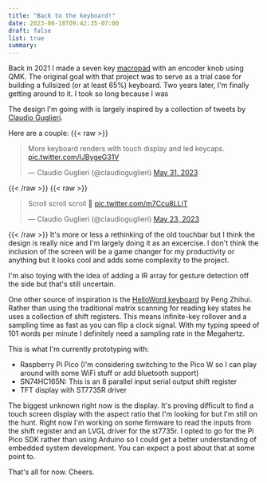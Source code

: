 ```yaml
---
title: "Back to the keyboard!"
date: 2023-06-18T09:42:35-07:00
draft: false
list: true
summary: 
---
```


Back in 2021 I made a seven key [macropad](../brevis/) with an encoder knob using QMK. The original goal with that project was to serve as a trial case for building a fullsized (or at least 65%) keyboard. Two years later, I'm finally getting around to it. I took so long because I was

The design I'm going with is largely inspired by a collection of tweets by [Claudio Guglieri](https://twitter.com/claudioguglieri). 

Here are a couple:
{{< raw >}}
<blockquote class="twitter-tweet"><p lang="en" dir="ltr">More keyboard renders with touch display and led keycaps. <a href="https://t.co/lJBygeG31V">pic.twitter.com/lJBygeG31V</a></p>&mdash; Claudio Guglieri (@claudioguglieri) <a href="https://twitter.com/claudioguglieri/status/1663824909087440896?ref_src=twsrc%5Etfw">May 31, 2023</a></blockquote> <script async src="https://platform.twitter.com/widgets.js" charset="utf-8"></script>
{{< /raw >}}
{{< raw >}}
<blockquote class="twitter-tweet"><p lang="en" dir="ltr">Scroll scroll scroll 🔁 <a href="https://t.co/m7Ccu8LLiT">pic.twitter.com/m7Ccu8LLiT</a></p>&mdash; Claudio Guglieri (@claudioguglieri) <a href="https://twitter.com/claudioguglieri/status/1660903186482495489?ref_src=twsrc%5Etfw">May 23, 2023</a></blockquote> <script async src="https://platform.twitter.com/widgets.js" charset="utf-8"></script>
{{< /raw >}}
It's more or less a rethinking of the old touchbar but I think the design is really nice and I'm largely doing it as an excercise. I don't think the inclusion of the screen will be a game changer for my productivity or anything but it looks cool and adds some complexity to the project.

I'm also toying with the idea of adding a IR array for gesture detection off the side but that's still uncertain.

One other source of inspiration is the [HelloWord keyboard](https://github.com/peng-zhihui/HelloWord-Keyboard) by Peng Zhihui. Rather than using the traditional matrix scanning for reading key states he uses a collection of shift registers. This means infinite-key rollover and a sampling time as fast as you can flip a clock signal. With my typing speed of 101 words per minute I definitely need a sampling rate in the Megahertz.

This is what I'm currently prototyping with:
- Raspberry Pi Pico (I'm considering switching to the Pico W so I can play around with some WiFi stuff or add bluetooth support)
- SN74HC165N: This is an 8 parallel input serial output shift register
- TFT display with ST7735R driver

The biggest unknown right now is the display. It's proving difficult to find a touch screen display with the aspect ratio that I'm looking for but I'm still on the hunt. Right now I'm working on some firmware to read the inputs from the shift register and an LVGL driver for the st7735r. I opted to go for the Pi Pico SDK rather than using Arduino so I could get a better understanding of embedded system development. You can expect a post about that at some point to.

That's all for now. Cheers.
